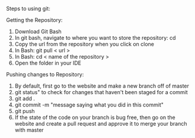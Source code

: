 Steps to using git:

Getting the Repository:
1. Download Git Bash
2. In git bash, navigate to where you want to store the repository: cd <file path>
3. Copy the url from the repository when you click on clone
4. In Bash: git pull < url >
5. In Bash: cd < name of the repository >
5. Open the folder in your IDE

Pushing changes to Repository:
1. By default, first go to the website and make a new branch off of master
2. git status" to check for changes that haven't been staged for a commit
3. git add .
4. git commit -m "message saying what you did in this commit"
5. git push
6. If the state of the code on your branch is bug free, then go on the website and create a pull request and approve it to merge your branch with master
